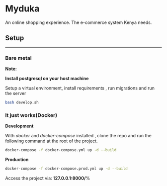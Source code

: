 # Myduka
An online shopping experience. The e-commerce system Kenya needs.

## Setup 
---

### Bare metal
**Note:** 

**Install postgresql on your host machine**

Setup a virtual environment, install requirements , run migrations and run the server

```bash
bash develop.sh
```

### It just works(Docker)

**Development**

With *docker* and *docker-compose* installed , clone the repo and run the following command at the root of the project.
```bash
docker-compose -f docker-compose.yml up -d --build

```

**Production**

```bash
docker-compose -f docker-compose.prod.yml up -d --build

```

Access the project via: 1**27.0.0.1:8000/**%